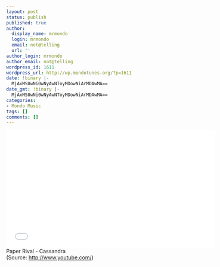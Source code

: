 ```yaml
---
layout: post
status: publish
published: true
author:
  display_name: mrmondo
  login: mrmondo
  email: not@telling
  url: ''
author_login: mrmondo
author_email: not@telling
wordpress_id: 1611
wordpress_url: http://wp.mondotunes.org/?p=1611
date: !binary |-
  MjAxMS0wNi0wNyAwNToyMDowNiArMDAwMA==
date_gmt: !binary |-
  MjAxMS0wNi0wNyAwNToyMDowNiArMDAwMA==
categories:
- Mondo Music
tags: []
comments: []
---
```

<iframe width="560" height="315" src="//www.youtube.com/embed/bEW-CzJTskw" frameborder="0"> </iframe>
Paper Rival - Cassandra
<div class="attribution">(<span>Source:</span> <a href="http://www.youtube.com/">http://www.youtube.com/</a>)</div>
